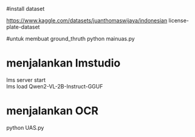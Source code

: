 #install dataset 

https://www.kaggle.com/datasets/juanthomaswijaya/indonesian
license-plate-dataset		

#untuk membuat ground_thruth
python mainuas.py 

# menjalankan lmstudio
lms server start       
lms load Qwen2-VL-2B-Instruct-GGUF   

# menjalankan OCR 
python UAS.py   
